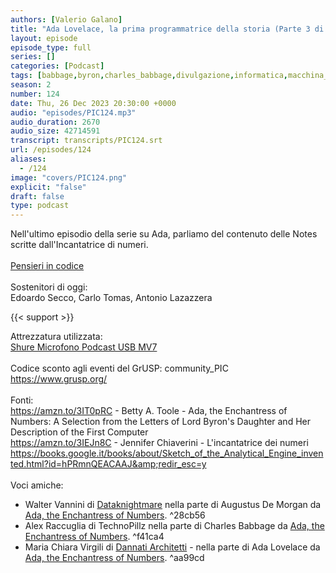 ```yaml
---
authors: [Valerio Galano]
title: "Ada Lovelace, la prima programmatrice della storia (Parte 3 di 3)"
layout: episode
episode_type: full
series: []
categories: [Podcast]
tags: [babbage,byron,charles_babbage,divulgazione,informatica,macchina_analitica,programmazione,somerville,storia]
season: 2
number: 124
date: Thu, 26 Dec 2023 20:30:00 +0000
audio: "episodes/PIC124.mp3"
audio_duration: 2670
audio_size: 42714591
transcript: transcripts/PIC124.srt
url: /episodes/124
aliases: 
  - /124
image: "covers/PIC124.png"
explicit: "false"
draft: false
type: podcast
---
```

Nell'ultimo episodio della serie su Ada, parliamo del contenuto delle Notes scritte dall'Incantatrice di numeri.<br />
<br />
<a href="https://pensieriincodice.it/" target="_blank" rel="noreferrer noopener">Pensieri in codice</a><br />
<br />
Sostenitori di oggi:<br />
Edoardo Secco, Carlo Tomas, Antonio Lazazzera<br />

{{< support >}}

Attrezzatura utilizzata:<br />
<a href="https://amzn.to/3862ZRf" target="_blank" rel="noreferrer noopener">Shure Microfono Podcast USB MV7</a><br />
<br />
Codice sconto agli eventi del GrUSP: community_PIC<br />
<a href="https://www.grusp.org/" target="_blank" rel="noreferrer noopener">https://www.grusp.org/</a><br />
<br />
Fonti:<br />
<a href="https://amzn.to/3IT0pRC" target="_blank" rel="noreferrer noopener">https://amzn.to/3IT0pRC</a> - Betty A. Toole - Ada, the Enchantress of Numbers: A Selection from the Letters of Lord Byron's Daughter and Her Description of the First Computer<br />
<a href="https://amzn.to/3IEJn8C" target="_blank" rel="noreferrer noopener">https://amzn.to/3IEJn8C</a> - Jennifer Chiaverini - L'incantatrice dei numeri<br />
<a href="https://books.google.it/books/about/Sketch_of_the_Analytical_Engine_invented.html?id=hPRmnQEACAAJ&amp;redir_esc=y" target="_blank" rel="noreferrer noopener">https://books.google.it/books/about/Sketch_of_the_Analytical_Engine_invented.html?id=hPRmnQEACAAJ&amp;redir_esc=y</a><br />
<br />
Voci amiche:
- Walter Vannini di [Dataknightmare](https://www.dataknightmare.eu)
nella parte di Augustus De Morgan da [Ada, the Enchantress of Numbers](https://amzn.to/3IT0pRC). ^28cb56
- Alex Raccuglia di TechnoPillz
nella parte di Charles Babbage da [Ada, the Enchantress of Numbers](https://amzn.to/3IT0pRC). ^f41ca4
- Maria Chiara Virgili di [Dannati Architetti](https://linktr.ee/dannatiarchitettipodcast/) -
nella parte di Ada Lovelace da [Ada, the Enchantress of Numbers](https://amzn.to/3IT0pRC). ^aa99cd







